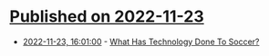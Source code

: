 # [Published on 2022-11-23](index.md)

* [2022-11-23, 16:01:00](https://tech.slashdot.org/story/22/11/23/161220/what-has-technology-done-to-soccer?utm_source=rss1.0mainlinkanon&utm_medium=feed) - [What Has Technology Done To Soccer?](https://tech.slashdot.org/story/22/11/23/161220/what-has-technology-done-to-soccer?utm_source=rss1.0mainlinkanon&utm_medium=feed)
